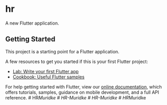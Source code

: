 # hr

A new Flutter application.

## Getting Started

This project is a starting point for a Flutter application.

A few resources to get you started if this is your first Flutter project:

- [Lab: Write your first Flutter app](https://flutter.dev/docs/get-started/codelab)
- [Cookbook: Useful Flutter samples](https://flutter.dev/docs/cookbook)

For help getting started with Flutter, view our
[online documentation](https://flutter.dev/docs), which offers tutorials,
samples, guidance on mobile development, and a full API reference.
#   H R _ M u r i d k e  
 #   H R - M u r i d k e  
 #   H R - M u r i d k e  
 #   H R _ M u r i d k e  
 